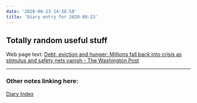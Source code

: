 ```yaml
---
date: '2020-08-23 14:38:58'
title: 'Diary entry for 2020-08-23'
---
```

## Totally random useful stuff

Web page text: [Debt, eviction and hunger: Millions fall back into crisis as stimulus and safety nets vanish - The Washington Post](/Debt-eviction-and-hunger-Millions-fall-back-into-crisis-as-stimulus-and-safety-nets-vanish-The-Washington-Post)


---
### Other notes linking here:


[Diary Index](/diary)